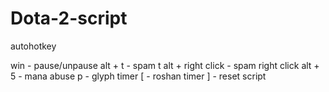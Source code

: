 # Dota-2-script
autohotkey

win - pause/unpause
alt + t - spam t
alt + right click - spam right click 
alt + 5 - mana abuse
p - glyph timer
[ - roshan timer
] - reset script
